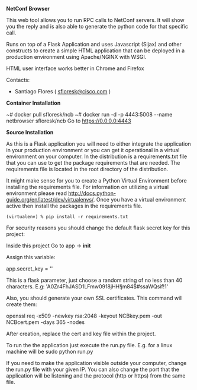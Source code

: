 **NetConf Browser**

This web tool allows you to run RPC calls to NetConf servers. 
It will show you the reply and is also able to generate the python code for that specific call.
 
Runs on top of a Flask Application and uses Javascript (Sijax) and other constructs to create a simple HTML
application that can be deployed in a production environment using Apache/NGINX with WSGI.

HTML user interface works better in Chrome and Firefox

Contacts:

* Santiago Flores ( sfloresk@cisco.com )

**Container Installation**

~# docker pull sfloresk/ncb
~# docker run -d -p 4443:5008 --name netbrowser sfloresk/ncb
Go to https://0.0.0.0:4443 

**Source Installation**

As this is a Flask application you will need to either integrate the application in your production environment or you can
get it operational in a virtual environment on your computer. In the distribution is a requirements.txt file that you can
use to get the package requirements that are needed. The requirements file is located in the root directory of the distribution.

It might make sense for you to create a Python Virtual Environment before installing the requirements file. For information on utilizing
a virtual environment please read http://docs.python-guide.org/en/latest/dev/virtualenvs/. Once you have a virtual environment active then
install the packages in the requirements file.

`(virtualenv) % pip install -r requirements.txt
`

For security reasons you should change the default flask secret key for this project:

Inside this project
Go to app -> __init__

Assign this variable:

app.secret_key = ''

This is a flask parameter, just choose a random string of no less than 40 characters.
E.g:
'A0Zr4FhJASD1LFmw0918jHH!jm84$#ssaWQsif!1'

Also, you should generate your own SSL certificates. This command will create them:

openssl req -x509 -newkey rsa:2048 -keyout NCBkey.pem -out NCBcert.pem -days 365 -nodes

After creation, replace the cert and key file within the project.

To run the the application just execute the run.py file.
E.g. for a linux machine will be sudo python run.py

If you need to make the application visible outside your computer, change the run.py file with your given
 IP. You can also change the port that the application will be listening and the protocol (http or https) from the same file.

